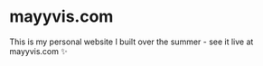 # mayyvis.com

This is my personal website I built over the summer - see it live at mayyvis.com :sparkles:
